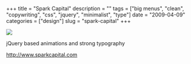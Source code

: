 +++
title = "Spark Capital"
description = ""
tags = ["big menus", "clean", "copywriting", "css", "jquery", "minimalist", "type"]
date = "2009-04-09"
categories = ["design"]
slug = "spark-capital"
+++


 

  <div id="screens-thumbs" class="clearfix">
    <div class="txt-center" id="design-submission"><a href="http://www.sparkcapital.com/"><img id='bluga-thumbnail-1558' class='bluga-thumbnail large' src='//media.konigi.com/bluga/
wt49de5ac49a5c1.jpg'/></a></div>  
  </div>   
<p>jQuery based animations and strong typography</p>
<p><a href="http://www.sparkcapital.com/">http://www.sparkcapital.com</a></p>




